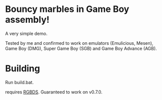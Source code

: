 # Bouncy marbles in Game Boy assembly!

A very simple demo.

Tested by me and confirmed to work on emulators (Emulicious, Mesen), Game Boy (DMG), Super Game Boy (SGB) and Game Boy Advance (AGB).

# Building

Run build.bat.

requires [RGBDS](https://github.com/gbdev/rgbds/).
Guaranteed to work on v0.7.0.
